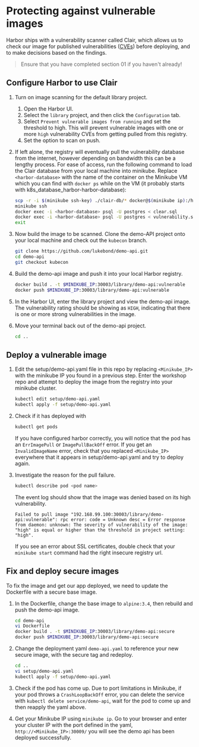 # Protecting against vulnerable images

Harbor ships with a vulnerability scanner called Clair, which allows us to check our image for published vulnerabilities ([CVEs](https://cve.mitre.org/about/faqs.html)) before deploying, and to make decisions based on the findings.

> Ensure that you have completed section 01 if you haven't already!

## Configure Harbor to use Clair

1. Turn on image scanning for the default library project.
    1. Open the Harbor UI.
    2. Select the `library` project, and then click the `Configuration` tab.
    3. Select `Prevent vulnerable images from running` and set the threshold to high. This will prevent vulnerable images with one or more `high` vulnerability CVEs from getting pulled from this registry.
    4. Set the option to scan on push.

2. If left alone, the registry will eventually pull the vulnerability database from the internet, however depending on bandwidth this can be a lengthy process. For ease of access, run the following command to load the Clair database from your local machine into minikube. Replace `<harbor-database>` with the name of the container on the Minikube VM which you can find with `docker ps` while on the VM (it probably starts with k8s_database_harbor-harbor-database):

    ```bash
    scp -r -i $(minikube ssh-key) ./clair-db/* docker@$(minikube ip):/home/docker/
    minikube ssh
    docker exec -i <harbor-database> psql -U postgres < clear.sql
    docker exec -i <harbor-database> psql -U postgres < vulnerability.sql
    exit
    ```

3. Now build the image to be scanned. Clone the demo-API project onto your local machine and check out the `kubecon` branch.

    ```bash
    git clone https://github.com/lukebond/demo-api.git
    cd demo-api
    git checkout kubecon
    ```

4. Build the demo-api image and push it into your local Harbor registry.

    ```bash
    docker build . -t $MINIKUBE_IP:30003/library/demo-api:vulnerable
    docker push $MINIKUBE_IP:30003/library/demo-api:vulnerable
    ```

5. In the Harbor UI, enter the library project and view the demo-api image. The vulnerability rating should be showing as `HIGH`, indicating that there is one or more strong vulnerabilities in the image.

6. Move your terminal back out of the demo-api project.

    ```bash
    cd ..
    ```

## Deploy a vulnerable image

1. Edit the setup/demo-api.yaml file in this repo by replacing `<Minikube_IP>` with the minikube IP you found in a previous step. Enter the workshop repo and attempt to deploy the image from the registry into your minikube cluster.

    ```bash
    kubectl edit setup/demo-api.yaml
    kubectl apply -f setup/demo-api.yaml
    ```

2. Check if it has deployed with

    ```bash
    kubectl get pods
    ```

    If you have configured harbor correctly, you will notice that the pod has an `ErrImagePull` or `ImagePullBackOff` error. If you get an `InvalidImageName` error, check that you replaced `<Minikube_IP>` everywhere that it appears in setup/demo-api.yaml and try to deploy again.

3. Investigate the reason for the pull failure.

    ```bash
    kubectl describe pod <pod name>
    ```

    The event log should show that the image was denied based on its high vulnerability.

    ```text
    Failed to pull image "192.168.99.100:30003/library/demo-api:vulnerable": rpc error: code = Unknown desc = Error response from daemon: unknown: The severity of vulnerability of the image: "high" is equal or higher than the threshold in project setting: "high".
    ```

    If you see an error about SSL certificates, double check that your `minikube start` command had the right insecure registry url.

## Fix and deploy secure images

To fix the image and get our app deployed, we need to update the Dockerfile with a secure base image.

1. In the Dockerfile, change the base image to `alpine:3.4`, then rebuild and push the demo-api image.

    ```bash
    cd demo-api
    vi Dockerfile
    docker build . -t $MINIKUBE_IP:30003/library/demo-api:secure
    docker push $MINIKUBE_IP:30003/library/demo-api:secure
    ```

2. Change the deployment yaml `demo-api.yaml` to reference your new secure image, with the secure tag and redeploy.

    ```bash
    cd ..
    vi setup/demo-api.yaml
    kubectl apply -f setup/demo-api.yaml
    ```

3. Check if the pod has come up. Due to port limitations in Minikube, if your pod throws a `CrashLoopBackOff` error, you can delete the service with `kubectl delete service/demo-api`, wait for the pod to come up and then reapply the yaml above.

4. Get your Minikube IP using `minikube ip`. Go to your browser and enter your cluster IP with the port defined in the yaml, `http://<Minikube_IP>:30009/` you will see the demo api has been deployed successfully.
